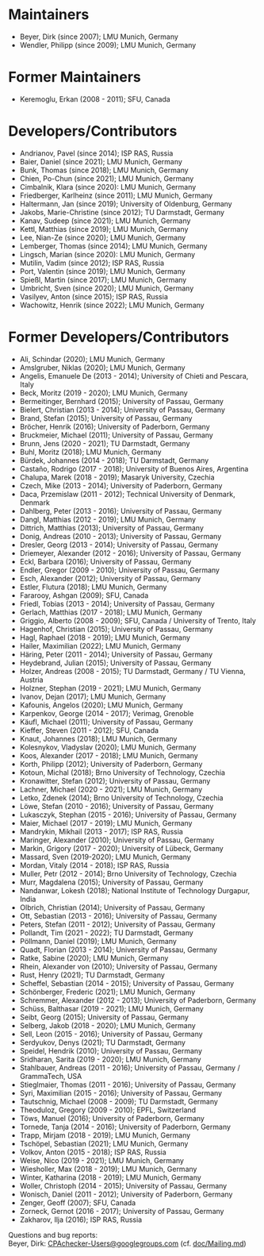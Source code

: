 <!--
This file is part of CPAchecker,
a tool for configurable software verification:
https://cpachecker.sosy-lab.org

SPDX-FileCopyrightText: 2007-2020 Dirk Beyer <https://www.sosy-lab.org>

SPDX-License-Identifier: Apache-2.0
-->

# Maintainers
- Beyer, Dirk (since 2007); LMU Munich, Germany
- Wendler, Philipp (since 2009); LMU Munich, Germany

# Former Maintainers
- Keremoglu, Erkan (2008 - 2011); SFU, Canada

# Developers/Contributors
- Andrianov, Pavel (since 2014); ISP RAS, Russia
- Baier, Daniel (since 2021); LMU Munich, Germany
- Bunk, Thomas (since 2018); LMU Munich, Germany
- Chien, Po-Chun (since 2021); LMU Munich, Germany
- Cimbalnik, Klara (since 2020): LMU Munich, Germany
- Friedberger, Karlheinz (since 2011); LMU Munich, Germany
- Haltermann, Jan (since 2019); University of Oldenburg, Germany
- Jakobs, Marie-Christine (since 2012); TU Darmstadt, Germany
- Kanav, Sudeep (since 2021); LMU Munich, Germany
- Kettl, Matthias (since 2019); LMU Munich, Germany
- Lee, Nian-Ze (since 2020); LMU Munich, Germany
- Lemberger, Thomas (since 2014); LMU Munich, Germany
- Lingsch, Marian (since 2020): LMU Munich, Germany
- Mutilin, Vadim (since 2012); ISP RAS, Russia
- Port, Valentin (since 2019); LMU Munich, Germany
- Spießl, Martin (since 2017); LMU Munich, Germany
- Umbricht, Sven (since 2020); LMU Munich, Germany
- Vasilyev, Anton (since 2015); ISP RAS, Russia
- Wachowitz, Henrik (since 2022); LMU Munich, Germany

# Former Developers/Contributors
- Ali, Schindar (2020); LMU Munich, Germany
- Amslgruber, Niklas (2020); LMU Munich, Germany
- Angelis, Emanuele De (2013 - 2014); University of Chieti and Pescara, Italy
- Beck, Moritz (2019 - 2020); LMU Munich, Germany
- Bermeitinger, Bernhard (2015); University of Passau, Germany
- Bielert, Christian (2013 - 2014); University of Passau, Germany
- Brand, Stefan (2015); University of Passau, Germany
- Bröcher, Henrik (2016); University of Paderborn, Germany
- Bruckmeier, Michael (2011); University of Passau, Germany
- Brunn, Jens (2020 - 2021); TU Darmstadt, Germany
- Buhl, Moritz (2018); LMU Munich, Germany
- Bürdek, Johannes (2014 - 2018); TU Darmstadt, Germany
- Castaño, Rodrigo (2017 - 2018); University of Buenos Aires, Argentina
- Chalupa, Marek (2018 - 2019); Masaryk University, Czechia
- Czech, Mike (2013 - 2014); University of Paderborn, Germany
- Daca, Przemislaw (2011 - 2012); Technical University of Denmark, Denmark
- Dahlberg, Peter (2013 - 2016); University of Passau, Germany
- Dangl, Matthias (2012 - 2019); LMU Munich, Germany
- Dittrich, Matthias (2013); University of Passau, Germany
- Donig, Andreas (2010 - 2013); University of Passau, Germany
- Dresler, Georg (2013 - 2014); University of Passau, Germany
- Driemeyer, Alexander (2012 - 2016); University of Passau, Germany
- Eckl, Barbara (2016); University of Passau, Germany
- Endler, Gregor (2009 - 2010); University of Passau, Germany
- Esch, Alexander (2012); University of Passau, Germany
- Estler, Flutura (2018); LMU Munich, Germany
- Fararooy, Ashgan (2009); SFU, Canada
- Friedl, Tobias (2013 - 2014); University of Passau, Germany
- Gerlach, Matthias (2017 - 2018); LMU Munich, Germany
- Griggio, Alberto (2008 - 2009); SFU, Canada / University of Trento, Italy
- Hagenhof, Christian (2015); University of Passau, Germany
- Hagl, Raphael (2018 - 2019); LMU Munich, Germany
- Hailer, Maximilian (2022); LMU Munich, Germany
- Häring, Peter (2011 - 2014); University of Passau, Germany
- Heydebrand, Julian (2015); University of Passau, Germany
- Holzer, Andreas (2008 - 2015); TU Darmstadt, Germany / TU Vienna, Austria
- Holzner, Stephan (2019 - 2021); LMU Munich, Germany
- Ivanov, Dejan (2017); LMU Munich, Germany
- Kafounis, Angelos (2020); LMU Munich, Germany
- Karpenkov, George (2014 - 2017); Verimag, Grenoble
- Käufl, Michael (2011); University of Passau, Germany
- Kieffer, Steven (2011 - 2012); SFU, Canada
- Knaut, Johannes (2018); LMU Munich, Germany
- Kolesnykov, Vladyslav (2020); LMU Munich, Germany
- Koos, Alexander (2017 - 2018); LMU Munich, Germany
- Korth, Philipp (2012); University of Paderborn, Germany
- Kotoun, Michal (2018); Brno University of Technology, Czechia
- Kronawitter, Stefan (2012); University of Passau, Germany
- Lachner, Michael (2020 - 2021); LMU Munich, Germany
- Letko, Zdenek (2014); Brno University of Technology, Czechia
- Löwe, Stefan (2010 - 2016); University of Passau, Germany
- Lukasczyk, Stephan (2015 - 2016); University of Passau, Germany
- Maier, Michael (2017 - 2019); LMU Munich, Germany
- Mandrykin, Mikhail (2013 - 2017); ISP RAS, Russia
- Maringer, Alexander (2010); University of Passau, Germany
- Markin, Grigory (2017 - 2020); University of Lübeck, Germany
- Massard, Sven (2019-2020); LMU Munich, Germany
- Mordan, Vitaly (2014 - 2018); ISP RAS, Russia
- Muller, Petr (2012 - 2014); Brno University of Technology, Czechia
- Murr, Magdalena (2015); University of Passau, Germany
- Nandanwar, Lokesh (2018); National Institute of Technology Durgapur, India
- Olbrich, Christian (2014); University of Passau, Germany
- Ott, Sebastian (2013 - 2016); University of Passau, Germany
- Peters, Stefan (2011 - 2012); University of Passau, Germany
- Pollandt, Tim (2021 - 2022); TU Darmstadt, Germany
- Pöllmann, Daniel (2019); LMU Munich, Germany
- Quadt, Florian (2013 - 2014); University of Passau, Germany
- Ratke, Sabine (2020); LMU Munich, Germany
- Rhein, Alexander von (2010); University of Passau, Germany
- Rust, Henry (2021); TU Darmstadt, Germany
- Scheffel, Sebastian (2014 - 2015); University of Passau, Germany
- Schönberger, Frederic (2021); LMU Munich, Germany
- Schremmer, Alexander (2012 - 2013); University of Paderborn, Germany
- Schüss, Balthasar (2019 - 2021); LMU Munich, Germany
- Seibt, Georg (2015); University of Passau, Germany
- Selberg, Jakob (2018 - 2020); LMU Munich, Germany
- Sell, Leon (2015 - 2016); University of Passau, Germany
- Serdyukov, Denys (2021); TU Darmstadt, Germany
- Speidel, Hendrik (2010); University of Passau, Germany
- Sridharan, Sarita (2019 - 2020); LMU Munich, Germany
- Stahlbauer, Andreas (2011 - 2016); University of Passau, Germany / GrammaTech, USA
- Stieglmaier, Thomas (2011 - 2016); University of Passau, Germany
- Syri, Maximilian (2015 - 2016); University of Passau, Germany
- Tautschnig, Michael (2008 - 2009); TU Darmstadt, Germany
- Theoduloz, Gregory (2009 - 2010); EPFL, Switzerland
- Töws, Manuel (2016); University of Paderborn, Germany
- Tornede, Tanja (2014 - 2016); University of Paderborn, Germany
- Trapp, Mirjam (2018 - 2019); LMU Munich, Germany
- Tschöpel, Sebastian (2021); LMU Munich, Germany
- Volkov, Anton (2015 - 2018); ISP RAS, Russia
- Weise, Nico (2019 - 2021); LMU Munich, Germany
- Wiesholler, Max (2018 - 2019); LMU Munich, Germany
- Winter, Katharina (2018 - 2019); LMU Munich, Germany
- Woller, Christoph (2014 - 2015); University of Passau, Germany
- Wonisch, Daniel (2011 - 2012); University of Paderborn, Germany
- Zenger, Geoff (2007); SFU, Canada
- Zorneck, Gernot (2016 - 2017); University of Passau, Germany
- Zakharov, Ilja (2016); ISP RAS, Russia

Questions and bug reports:  
  Beyer, Dirk: CPAchecker-Users@googlegroups.com (cf. [doc/Mailing.md](doc/Mailing.md))

